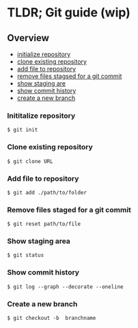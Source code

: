 # TLDR; Git guide (wip)

## Overview
* [initialize repository](#inititalize-repository)
* [clone existing repository](#clone-existing-repository)
* [add file to repository](#add-file-to-repository)
* [remove files stagsed for a git commit](#remove-files-staged-for-a-git-commit)
* [show staging are](#show-staging-area)
* [show commit history](#show-commit-history)
* [create a new branch](#create-a-new-branch)

### Inititalize repository

```
$ git init
```

### Clone existing repository

```
$ git clone URL
```

### Add file to repository

```
$ git add ./path/to/folder
```
### Remove files staged for a git commit

```
$ git reset path/to/file
```

### Show staging area

```
$ git status
```

### Show commit history

```
$ git log --graph --decorate --oneline
```
### Create a new branch

```
$ git checkout -b  branchname
```
